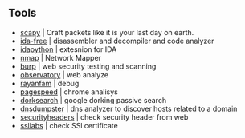 ## Tools

- [scapy](https://scapy.net/) | Craft packets like it is your last day on earth.
- [ida-free](https://hex-rays.com/ida-free) | disassembler and decompiler and code analyzer
- [idapython](https://github.com/idapython/src) | extesnion for IDA
- [nmap](https://nmap.org/) | Network Mapper
- [burp](https://portswigger.net/burp) | web security testing and scanning
- [observatory](https://developer.mozilla.org/en-US/observatory) | web analyze
- [rayanfam](https://rayanfam.com/tools/) | debug
- [pagespeed](https://pagespeed.web.dev/) | chrome analisys
- [dorksearch](https://dorksearch.com/) | google dorking passive search
- [dnsdumpster](https://dnsdumpster.com/) | dns analyzer to discover hosts related to a domain
- [securityheaders](https://securityheaders.com/) | check security header from web
- [ssllabs](https://www.ssllabs.com/ssltest/) | check SSl certificate
